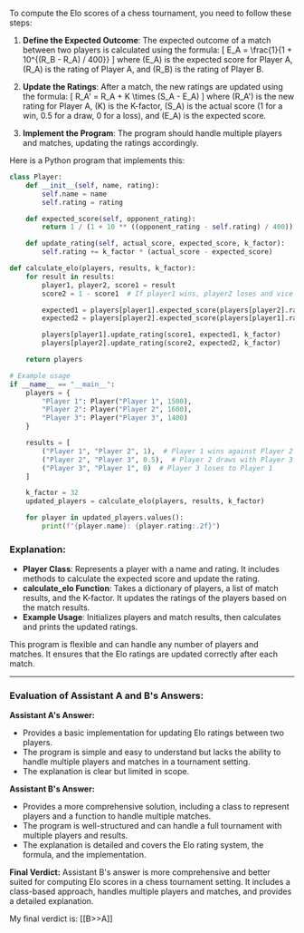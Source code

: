 
To compute the Elo scores of a chess tournament, you need to follow these steps:

1. **Define the Expected Outcome**: The expected outcome of a match between two players is calculated using the formula:
   \[
   E_A = \frac{1}{1 + 10^{(R_B - R_A) / 400}}
   \]
   where \(E_A\) is the expected score for Player A, \(R_A\) is the rating of Player A, and \(R_B\) is the rating of Player B.

2. **Update the Ratings**: After a match, the new ratings are updated using the formula:
   \[
   R_A' = R_A + K \times (S_A - E_A)
   \]
   where \(R_A'\) is the new rating for Player A, \(K\) is the K-factor, \(S_A\) is the actual score (1 for a win, 0.5 for a draw, 0 for a loss), and \(E_A\) is the expected score.

3. **Implement the Program**: The program should handle multiple players and matches, updating the ratings accordingly.

Here is a Python program that implements this:

```python
class Player:
    def __init__(self, name, rating):
        self.name = name
        self.rating = rating

    def expected_score(self, opponent_rating):
        return 1 / (1 + 10 ** ((opponent_rating - self.rating) / 400))

    def update_rating(self, actual_score, expected_score, k_factor):
        self.rating += k_factor * (actual_score - expected_score)

def calculate_elo(players, results, k_factor):
    for result in results:
        player1, player2, score1 = result
        score2 = 1 - score1  # If player1 wins, player2 loses and vice versa

        expected1 = players[player1].expected_score(players[player2].rating)
        expected2 = players[player2].expected_score(players[player1].rating)

        players[player1].update_rating(score1, expected1, k_factor)
        players[player2].update_rating(score2, expected2, k_factor)

    return players

# Example usage
if __name__ == "__main__":
    players = {
        "Player 1": Player("Player 1", 1500),
        "Player 2": Player("Player 2", 1600),
        "Player 3": Player("Player 3", 1400)
    }

    results = [
        ("Player 1", "Player 2", 1),  # Player 1 wins against Player 2
        ("Player 2", "Player 3", 0.5),  # Player 2 draws with Player 3
        ("Player 3", "Player 1", 0)  # Player 3 loses to Player 1
    ]

    k_factor = 32
    updated_players = calculate_elo(players, results, k_factor)

    for player in updated_players.values():
        print(f"{player.name}: {player.rating:.2f}")
```

### Explanation:
- **Player Class**: Represents a player with a name and rating. It includes methods to calculate the expected score and update the rating.
- **calculate_elo Function**: Takes a dictionary of players, a list of match results, and the K-factor. It updates the ratings of the players based on the match results.
- **Example Usage**: Initializes players and match results, then calculates and prints the updated ratings.

This program is flexible and can handle any number of players and matches. It ensures that the Elo ratings are updated correctly after each match.

---

### Evaluation of Assistant A and B's Answers:

**Assistant A's Answer:**
- Provides a basic implementation for updating Elo ratings between two players.
- The program is simple and easy to understand but lacks the ability to handle multiple players and matches in a tournament setting.
- The explanation is clear but limited in scope.

**Assistant B's Answer:**
- Provides a more comprehensive solution, including a class to represent players and a function to handle multiple matches.
- The program is well-structured and can handle a full tournament with multiple players and results.
- The explanation is detailed and covers the Elo rating system, the formula, and the implementation.

**Final Verdict:**
Assistant B's answer is more comprehensive and better suited for computing Elo scores in a chess tournament setting. It includes a class-based approach, handles multiple players and matches, and provides a detailed explanation.

My final verdict is: [[B>>A]]
